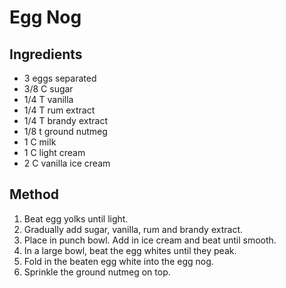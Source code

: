 # Egg Nog

## Ingredients

* 3 eggs separated
* 3/8 C sugar
* 1/4 T vanilla
* 1/4 T rum extract
* 1/4 T brandy extract
* 1/8 t ground nutmeg
* 1 C milk
* 1 C light cream
* 2 C vanilla ice cream

## Method

1. Beat egg yolks until light.
2. Gradually add sugar, vanilla, rum and brandy extract.
3. Place in punch bowl. Add in ice cream and beat until smooth.
4. In a large bowl, beat the egg whites until they peak.
5. Fold in the beaten egg white into the egg nog.
6. Sprinkle the ground nutmeg on top.